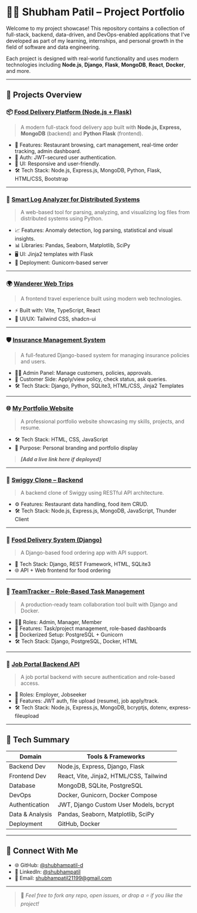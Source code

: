 # 👨‍💻 Shubham Patil – Project Portfolio

Welcome to my project showcase! This repository contains a collection of full-stack, backend, data-driven, and DevOps-enabled applications that I've developed as part of my learning, internships, and personal growth in the field of software and data engineering.

Each project is designed with real-world functionality and uses modern technologies including **Node.js**, **Django**, **Flask**, **MongoDB**, **React**, **Docker**, and more.

---

## 🚀 Projects Overview

### 📦 [Food Delivery Platform (Node.js + Flask)](https://github.com/shubhampatil-d/Food_delivery)
> A modern full-stack food delivery app built with **Node.js, Express, MongoDB** (backend) and **Python Flask** (frontend).
- 🛒 Features: Restaurant browsing, cart management, real-time order tracking, admin dashboard.
- 🔐 Auth: JWT-secured user authentication.
- 📱 UI: Responsive and user-friendly.
- 🛠️ Tech Stack: Node.js, Express.js, MongoDB, Python, Flask, HTML/CSS, Bootstrap

---

### 🧠 [Smart Log Analyzer for Distributed Systems](https://github.com/shubhampatil-d/Smart_Log_Analyzer_for_Distributed_System)
> A web-based tool for parsing, analyzing, and visualizing log files from distributed systems using Python.
- 📈 Features: Anomaly detection, log parsing, statistical and visual insights.
- 📊 Libraries: Pandas, Seaborn, Matplotlib, SciPy
- 🖥️ UI: Jinja2 templates with Flask
- 🚀 Deployment: Gunicorn-based server

---

### 🌍 [Wanderer Web Trips](https://github.com/shubhampatil-d/wanderer-web-trips)
> A frontend travel experience built using modern web technologies.
- ⚡ Built with: Vite, TypeScript, React
- 🎨 UI/UX: Tailwind CSS, shadcn-ui

---

### 🛡️ [Insurance Management System](https://github.com/shubhampatil-d/Insurance-Management-System)
> A full-featured Django-based system for managing insurance policies and users.
- 🧑‍💼 Admin Panel: Manage customers, policies, approvals.
- 👤 Customer Side: Apply/view policy, check status, ask queries.
- 🛠️ Tech Stack: Django, Python, SQLite3, HTML/CSS, Jinja2 Templates

---

### 🌐 [My Portfolio Website](https://github.com/shubhampatil-d/Portfolio)
> A professional portfolio website showcasing my skills, projects, and resume.
- 🛠️ Tech Stack: HTML, CSS, JavaScript
- 🎯 Purpose: Personal branding and portfolio display
> _**[Add a live link here if deployed]**_

---

### 🍔 [Swiggy Clone – Backend](https://github.com/shubhampatil-d/swiggy-clone-backend-node)
> A backend clone of Swiggy using RESTful API architecture.
- ⚙️ Features: Restaurant data handling, food item CRUD.
- 🛠️ Tech Stack: Node.js, Express.js, MongoDB, JavaScript, Thunder Client

---

### 🍱 [Food Delivery System (Django)](https://github.com/shubhampatil-d/Food_delivery_system)
> A Django-based food ordering app with API support.
- 🔧 Tech Stack: Django, REST Framework, HTML, SQLite3
- 🌐 API + Web frontend for food ordering

---

### 👥 [TeamTracker – Role-Based Task Management](https://github.com/shubhampatil-d/TeamTracker)
> A production-ready team collaboration tool built with Django and Docker.
- 🧑‍💼 Roles: Admin, Manager, Member
- 📁 Features: Task/project management, role-based dashboards
- 🐳 Dockerized Setup: PostgreSQL + Gunicorn
- 🛠️ Tech Stack: Django, PostgreSQL, Docker, HTML

---

### 💼 [Job Portal Backend API](https://github.com/shubhampatil-d/node-api)
> A job portal backend with secure authentication and role-based access.
- 👥 Roles: Employer, Jobseeker
- 🔐 Features: JWT auth, file upload (resume), job apply/track.
- 🛠️ Tech Stack: Node.js, Express.js, MongoDB, bcryptjs, dotenv, express-fileupload

---

## 📌 Tech Summary

| Domain            | Tools & Frameworks                                           |
|-------------------|--------------------------------------------------------------|
| Backend Dev       | Node.js, Express, Django, Flask                              |
| Frontend Dev      | React, Vite, Jinja2, HTML/CSS, Tailwind                      |
| Database          | MongoDB, SQLite, PostgreSQL                                  |
| DevOps            | Docker, Gunicorn, Docker Compose                             |
| Authentication    | JWT, Django Custom User Models, bcrypt                       |
| Data & Analysis   | Pandas, Seaborn, Matplotlib, SciPy                           |
| Deployment        | GitHub, Docker                                               |

---

## 🔗 Connect With Me

- 🌐 GitHub: [@shubhampatil-d](https://github.com/shubhampatil-d)
- 💼 LinkedIn: [@shubhampatil](https://www.linkedin.com/in/shubham-patil-89356a340/)
- 📧 Email: shubhampatil21199@gmail.com

---

> 📢 _Feel free to fork any repo, open issues, or drop a ⭐ if you like the project!_

